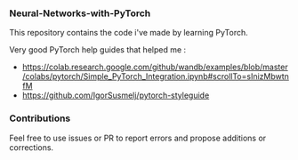 ### Neural-Networks-with-PyTorch

This repository contains the code i've made by learning PyTorch.

Very good PyTorch help guides that helped me :

* https://colab.research.google.com/github/wandb/examples/blob/master/colabs/pytorch/Simple_PyTorch_Integration.ipynb#scrollTo=sInizMbwtnfM
* https://github.com/IgorSusmelj/pytorch-styleguide

### Contributions

Feel free to use issues or PR to report errors and propose additions or corrections.
